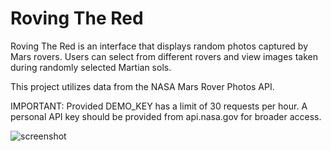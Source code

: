 # Roving The Red

Roving The Red is an interface that displays random photos captured by Mars rovers. Users can select from different rovers and view images taken during randomly selected Martian sols.

This project utilizes data from the NASA Mars Rover Photos API.

IMPORTANT: Provided DEMO_KEY has a limit of 30 requests per hour. A personal API key should be provided from api.nasa.gov for broader access.

![screenshot](https://github.com/EireFriend/Roving-The-Red/assets/158257717/49930dca-5069-4a53-aead-5dc0b8f11988)
